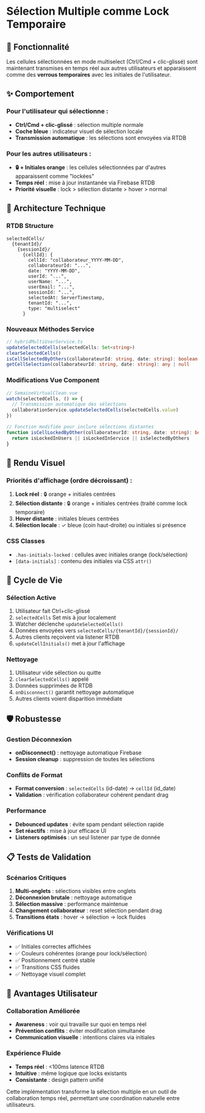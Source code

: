 # Sélection Multiple comme Lock Temporaire

## 🎯 Fonctionnalité

Les cellules sélectionnées en mode multiselect (Ctrl/Cmd + clic-glissé) sont maintenant transmises en temps réel aux autres utilisateurs et apparaissent comme des **verrous temporaires** avec les initiales de l'utilisateur.

## ✨ Comportement

### Pour l'utilisateur qui sélectionne :
- **Ctrl/Cmd + clic-glissé** : sélection multiple normale
- **Coche bleue** : indicateur visuel de sélection locale
- **Transmission automatique** : les sélections sont envoyées via RTDB

### Pour les autres utilisateurs :
- **🔒 + Initiales orange** : les cellules sélectionnées par d'autres apparaissent comme "lockées"
- **Temps réel** : mise à jour instantanée via Firebase RTDB
- **Priorité visuelle** : lock > sélection distante > hover > normal

## 🔧 Architecture Technique

### RTDB Structure
```
selectedCells/
  {tenantId}/
    {sessionId}/
      {cellId}: {
        cellId: "collaborateur_YYYY-MM-DD",
        collaborateurId: "...",
        date: "YYYY-MM-DD", 
        userId: "...",
        userName: "...",
        userEmail: "...",
        sessionId: "...",
        selectedAt: ServerTimestamp,
        tenantId: "...",
        type: "multiselect"
      }
```

### Nouveaux Méthodes Service
```typescript
// hybridMultiUserService.ts
updateSelectedCells(selectedCells: Set<string>)
clearSelectedCells()
isCellSelectedByOthers(collaborateurId: string, date: string): boolean
getCellSelection(collaborateurId: string, date: string): any | null
```

### Modifications Vue Component
```typescript
// SemaineVirtualClean.vue
watch(selectedCells, () => {
  // Transmission automatique des sélections
  collaborationService.updateSelectedCells(selectedCells.value)
})

// Fonction modifiée pour inclure sélections distantes
function isCellLockedByOther(collaborateurId: string, date: string): boolean {
  return isLockedInUsers || isLockedInService || isSelectedByOthers
}
```

## 🎨 Rendu Visuel

### Priorités d'affichage (ordre décroissant) :
1. **Lock réel** : 🔒 orange + initiales centrées
2. **Sélection distante** : 🔒 orange + initiales centrées (traité comme lock temporaire)
3. **Hover distante** : initiales bleues centrées
4. **Sélection locale** : ✓ bleue (coin haut-droite) ou initiales si présence

### CSS Classes
- `.has-initials-locked` : cellules avec initiales orange (lock/sélection)
- `[data-initials]` : contenu des initiales via CSS `attr()`

## 🔄 Cycle de Vie

### Sélection Active
1. Utilisateur fait Ctrl+clic-glissé 
2. `selectedCells` Set mis à jour localement
3. Watcher déclenche `updateSelectedCells()`
4. Données envoyées vers `selectedCells/{tenantId}/{sessionId}/`
5. Autres clients reçoivent via listener RTDB
6. `updateCellInitials()` met à jour l'affichage

### Nettoyage
1. Utilisateur vide sélection ou quitte
2. `clearSelectedCells()` appelé
3. Données supprimées de RTDB
4. `onDisconnect()` garantit nettoyage automatique
5. Autres clients voient disparition immédiate

## 🛡️ Robustesse

### Gestion Déconnexion
- **onDisconnect()** : nettoyage automatique Firebase
- **Session cleanup** : suppression de toutes les sélections

### Conflits de Format
- **Format conversion** : `selectedCells` (id-date) → `cellId` (id_date)
- **Validation** : vérification collaborateur cohérent pendant drag

### Performance
- **Debounced updates** : évite spam pendant sélection rapide
- **Set réactifs** : mise à jour efficace UI
- **Listeners optimisés** : un seul listener par type de donnée

## 📋 Tests de Validation

### Scénarios Critiques
1. **Multi-onglets** : sélections visibles entre onglets
2. **Déconnexion brutale** : nettoyage automatique
3. **Sélection massive** : performance maintenue
4. **Changement collaborateur** : reset sélection pendant drag
5. **Transitions états** : hover → sélection → lock fluides

### Vérifications UI
- ✅ Initiales correctes affichées  
- ✅ Couleurs cohérentes (orange pour lock/sélection)
- ✅ Positionnement centré stable
- ✅ Transitions CSS fluides
- ✅ Nettoyage visuel complet

## 🚀 Avantages Utilisateur

### Collaboration Améliorée
- **Awareness** : voir qui travaille sur quoi en temps réel
- **Prévention conflits** : éviter modification simultanée
- **Communication visuelle** : intentions claires via initiales

### Expérience Fluide  
- **Temps réel** : <100ms latence RTDB
- **Intuitive** : même logique que locks existants
- **Consistante** : design pattern unifié

Cette implémentation transforme la sélection multiple en un outil de collaboration temps réel, permettant une coordination naturelle entre utilisateurs.
